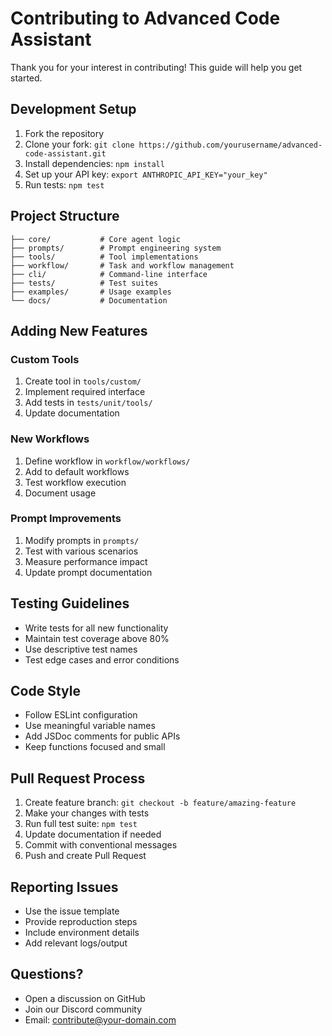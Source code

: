 # Contributing to Advanced Code Assistant

Thank you for your interest in contributing! This guide will help you get started.

## Development Setup

1. Fork the repository
2. Clone your fork: `git clone https://github.com/yourusername/advanced-code-assistant.git`
3. Install dependencies: `npm install`
4. Set up your API key: `export ANTHROPIC_API_KEY="your_key"`
5. Run tests: `npm test`

## Project Structure

```
├── core/           # Core agent logic
├── prompts/        # Prompt engineering system
├── tools/          # Tool implementations
├── workflow/       # Task and workflow management
├── cli/            # Command-line interface
├── tests/          # Test suites
├── examples/       # Usage examples
└── docs/           # Documentation
```

## Adding New Features

### Custom Tools
1. Create tool in `tools/custom/`
2. Implement required interface
3. Add tests in `tests/unit/tools/`
4. Update documentation

### New Workflows
1. Define workflow in `workflow/workflows/`
2. Add to default workflows
3. Test workflow execution
4. Document usage

### Prompt Improvements
1. Modify prompts in `prompts/`
2. Test with various scenarios
3. Measure performance impact
4. Update prompt documentation

## Testing Guidelines

- Write tests for all new functionality
- Maintain test coverage above 80%
- Use descriptive test names
- Test edge cases and error conditions

## Code Style

- Follow ESLint configuration
- Use meaningful variable names
- Add JSDoc comments for public APIs
- Keep functions focused and small

## Pull Request Process

1. Create feature branch: `git checkout -b feature/amazing-feature`
2. Make your changes with tests
3. Run full test suite: `npm test`
4. Update documentation if needed
5. Commit with conventional messages
6. Push and create Pull Request

## Reporting Issues

- Use the issue template
- Provide reproduction steps
- Include environment details
- Add relevant logs/output

## Questions?

- Open a discussion on GitHub
- Join our Discord community
- Email: contribute@your-domain.com
